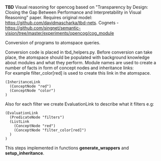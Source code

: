 
**TBD**
Visual reasoning for opencog based on "Transparency by Design: Closing the Gap Between Performance and Interpretability in Visual Reasoning" paper.
Requires original model: https://github.com/davidmascharka/tbd-nets.
Cognets - https://github.com/singnet/semantic-vision/tree/master/experiments/opencog/cog_module


Conversion of programs to atomspace queries.  

Conversion code is placed in tbd_helpers.py.
Before conversion can take place, the atomspace should be populated with background
knowledge about modules and what they perform.
Module names are used to create a number of facts in form of concept nodes and inheritance links:  
For example filter_color[red] is used to create this link in the atomspace.

``` 
(InheritanceLink
  (ConceptNode "red") 
  (ConceptNode "color")
)
```

Also for each filter we create EvaluationLink to describe what it filters e.g:

```
(EvaluationLink
  (PredicateNode "filters")
  (ListLink
    (ConceptNode "red")
    (ConceptNode "filter_color[red]")
  ) 
)

``` 

This steps implemented in functions **generate_wrappers** and **setup_inheritance**.

